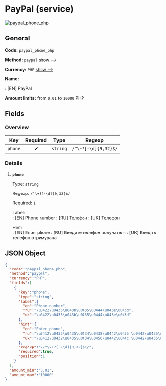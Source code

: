 
# PayPal (service) 
![paypal_phone_php](https://static.openfintech.io/payout_methods/paypal_phone_php/logo.svg?w=400&c=v0.59.26#w24)  

## General 
 
**Code:** `paypal_phone_php` 
 
**Method:** `paypal` [show -->](/payout-methods/paypal/) 
 
**Currency:** `PHP` [show -->](/currencies/PHP/) 
 
**Name:** 
 
:	[EN] PayPal 
 
**Amount limits:** from `0.01` to `10000` PHP 

## Fields 

### Overview 

|Key|Required|Type|Regexp| 
|:---:|:---:|:---:|:---:| 
|`phone`|✔|`string`|`/^\+?[-\d]{9,32}$/`| 
 

### Details 
 
1. **`phone`** 
 
	Type: `string` 
 
	Regexp: `/^\+?[-\d]{9,32}$/` 
 
	Required: `1` 
 
	Label:  
	: [EN] Phone number 
	: [RU] Телефон 
	: [UK] Телефон 
 
	Hint:  
	: [EN] Enter phone 
	: [RU] Введите телефон получателя 
	: [UK] Введіть телефон отримувача 
 

## JSON Object 

```json
{
  "code":"paypal_phone_php",
  "method":"paypal",
  "currency":"PHP",
  "fields":[
    {
      "key":"phone",
      "type":"string",
      "label":{
        "en":"Phone number",
        "ru":"\u0422\u0435\u043b\u0435\u0444\u043e\u043d",
        "uk":"\u0422\u0435\u043b\u0435\u0444\u043e\u043d"
      },
      "hint":{
        "en":"Enter phone",
        "ru":"\u0412\u0432\u0435\u0434\u0438\u0442\u0435 \u0442\u0435\u043b\u0435\u0444\u043e\u043d \u043f\u043e\u043b\u0443\u0447\u0430\u0442\u0435\u043b\u044f",
        "uk":"\u0412\u0432\u0435\u0434\u0456\u0442\u044c \u0442\u0435\u043b\u0435\u0444\u043e\u043d \u043e\u0442\u0440\u0438\u043c\u0443\u0432\u0430\u0447\u0430"
      },
      "regexp":"\/^\\+?[-\\d]{9,32}$\/",
      "required":true,
      "position":1
    }
  ],
  "amount_min":"0.01",
  "amount_max":"10000"
}
```  
